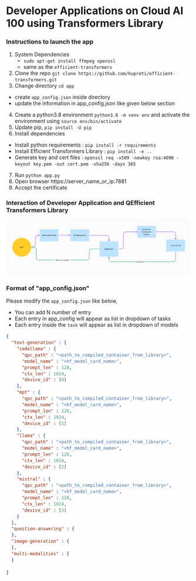 <!-- # -----------------------------------------------------------------------------
#
# Copyright (c)  2023-2024 Qualcomm Innovation Center, Inc. All rights reserved.
# SPDX-License-Identifier: BSD-3-Clause
#
# ----------------------------------------------------------------------------- -->
# Developer Applications on Cloud AI 100 using Transformers Library 


### Instructions to launch the app 
1. System Dependencies 
    - `sudo apt-get install ffmpeg openssl`
    - same as the `efficient-transformers`
2. Clone the repo `git clone https://github.com/hupreti/efficient-transformers.git`
3. Change directory `cd app`
  - create `app_config.json` inside directory
  - update the information in app_config.json like given below section
4. Create a python3.8 environment `python3.8 -m venv env` and activate the environment using `source env/bin/activate`
5. Update pip, `pip install -U pip`
6. Install dependencies 
  - Install python requirements : `pip install -r requirements`
  - Install Efficient Transformers Library : `pip install -e ..`
  - Generate key and cert files : `openssl req -x509 -newkey rsa:4096 -keyout key.pem -out cert.pem -sha256 -days 365`
7. Run `python app.py`
8. Open browser https://server_name_or_ip:7881
9. Accept the certificate


### Interaction of Developer Application and QEfficient Transformers Library
![Workflow](./img/full.png "Workflow of DevApp and QEfficient Interaction")



### Format of "app_config.json"

Please modify the `app_config.json` like below,
- You can add N number of entry
- Each entry in app_config will appear as list in dropdown of tasks
- Each entry inside the `task` will appear as list in dropdown of models

```json
{
  "text-generation" : {  
    "codellama" : {
      "qpc_path" : "<path_to_compiled_container_from_library>",
      "model_name" : "<hf_model_card_name>",
      "prompt_len" : 128,
      "ctx_len" : 1024,
      "device_id" : [0]
    },
    "mpt" : {
      "qpc_path" : "<path_to_compiled_container_from_library>",
      "model_name" : "<hf_model_card_name>",
      "prompt_len" : 128,
      "ctx_len" : 1024,
      "device_id" : [1]
    },
    "llama" : {
      "qpc_path" : "<path_to_compiled_container_from_library>",
      "model_name" : "<hf_model_card_name>",
      "prompt_len" : 128,
      "ctx_len" : 1024,
      "device_id" : [2]
    },
    "mistral" : {
      "qpc_path" : "<path_to_compiled_container_from_library>",
      "model_name" : "<hf_model_card_name>",
      "prompt_len" : 128,
      "ctx_len" : 1024,
      "device_id" : [3]
    }
  },
  "question-answering" : {
  },
  "image-generation" : {
  },
  "multi-modalities" : {
  }

}

```
